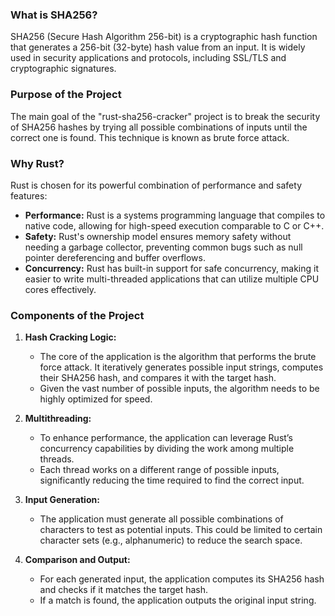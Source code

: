 ### What is SHA256?
SHA256 (Secure Hash Algorithm 256-bit) is a cryptographic hash function that generates a 256-bit (32-byte) hash value from an input. It is widely used in security applications and protocols, including SSL/TLS and cryptographic signatures.

### Purpose of the Project
The main goal of the "rust-sha256-cracker" project is to break the security of SHA256 hashes by trying all possible combinations of inputs until the correct one is found. This technique is known as brute force attack.

### Why Rust?
Rust is chosen for its powerful combination of performance and safety features:
- **Performance:** Rust is a systems programming language that compiles to native code, allowing for high-speed execution comparable to C or C++.
- **Safety:** Rust's ownership model ensures memory safety without needing a garbage collector, preventing common bugs such as null pointer dereferencing and buffer overflows.
- **Concurrency:** Rust has built-in support for safe concurrency, making it easier to write multi-threaded applications that can utilize multiple CPU cores effectively.

### Components of the Project

1. **Hash Cracking Logic:** 
   - The core of the application is the algorithm that performs the brute force attack. It iteratively generates possible input strings, computes their SHA256 hash, and compares it with the target hash.
   - Given the vast number of possible inputs, the algorithm needs to be highly optimized for speed.

2. **Multithreading:**
   - To enhance performance, the application can leverage Rust’s concurrency capabilities by dividing the work among multiple threads.
   - Each thread works on a different range of possible inputs, significantly reducing the time required to find the correct input.

3. **Input Generation:**
   - The application must generate all possible combinations of characters to test as potential inputs. This could be limited to certain character sets (e.g., alphanumeric) to reduce the search space.

4. **Comparison and Output:**
   - For each generated input, the application computes its SHA256 hash and checks if it matches the target hash.
   - If a match is found, the application outputs the original input string.
